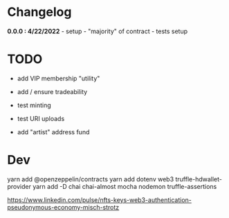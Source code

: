 # Changelog

**0.0.0 : 4/22/2022**
	- setup
	- "majority" of contract
	- tests setup

# TODO

- add VIP membership "utility"
- add / ensure tradeability

- test minting
- test URI uploads

- add "artist" address fund


# Dev

yarn add @openzeppelin/contracts
yarn add dotenv web3 truffle-hdwallet-provider
yarn add -D chai chai-almost mocha nodemon truffle-assertions 





https://www.linkedin.com/pulse/nfts-keys-web3-authentication-pseudonymous-economy-misch-strotz